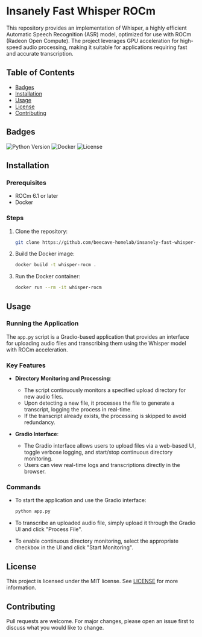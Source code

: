 # Insanely Fast Whisper ROCm

This repository provides an implementation of Whisper, a highly efficient Automatic Speech Recognition (ASR) model, optimized for use with ROCm (Radeon Open Compute). The project leverages GPU acceleration for high-speed audio processing, making it suitable for applications requiring fast and accurate transcription.

## Table of Contents
- [Badges](#badges)
- [Installation](#installation)
- [Usage](#usage)
- [License](#license)
- [Contributing](#contributing)

## Badges
![Python Version](https://img.shields.io/badge/python-3.9-blue)
![Docker](https://img.shields.io/badge/docker-available-green)
![License](https://img.shields.io/github/license/beecave-homelab/insanely-fast-whisper-rocm)

## Installation

### Prerequisites
- ROCm 6.1 or later
- Docker

### Steps
1. Clone the repository:
   ```bash
   git clone https://github.com/beecave-homelab/insanely-fast-whisper-rocm.git
   ```
2. Build the Docker image:
   ```bash
   docker build -t whisper-rocm .
   ```

3. Run the Docker container:
   ```bash
   docker run --rm -it whisper-rocm
   ```

## Usage

### Running the Application

The `app.py` script is a Gradio-based application that provides an interface for uploading audio files and transcribing them using the Whisper model with ROCm acceleration.

### Key Features

- **Directory Monitoring and Processing**: 
  - The script continuously monitors a specified upload directory for new audio files.
  - Upon detecting a new file, it processes the file to generate a transcript, logging the process in real-time.
  - If the transcript already exists, the processing is skipped to avoid redundancy.

- **Gradio Interface**:
  - The Gradio interface allows users to upload files via a web-based UI, toggle verbose logging, and start/stop continuous directory monitoring.
  - Users can view real-time logs and transcriptions directly in the browser.

### Commands

- To start the application and use the Gradio interface:
  ```bash
  python app.py
  ```

- To transcribe an uploaded audio file, simply upload it through the Gradio UI and click "Process File".

- To enable continuous directory monitoring, select the appropriate checkbox in the UI and click "Start Monitoring".

## License

This project is licensed under the MIT license. See [LICENSE](LICENSE) for more information.

## Contributing

Pull requests are welcome. For major changes, please open an issue first to discuss what you would like to change.
